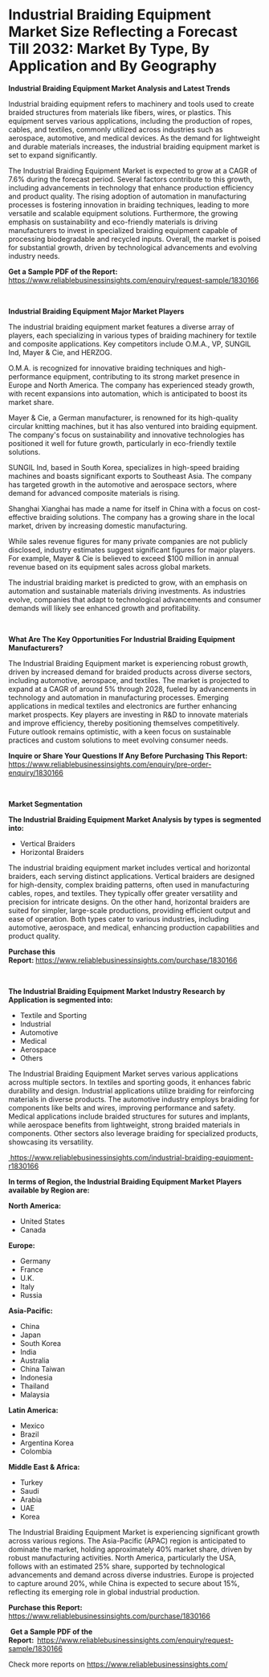 <p><h1>Industrial Braiding Equipment Market Size Reflecting a Forecast Till 2032: Market By Type, By Application and By Geography</h1></p><p><strong>Industrial Braiding Equipment Market Analysis and Latest Trends</strong></p>
<p><p>Industrial braiding equipment refers to machinery and tools used to create braided structures from materials like fibers, wires, or plastics. This equipment serves various applications, including the production of ropes, cables, and textiles, commonly utilized across industries such as aerospace, automotive, and medical devices. As the demand for lightweight and durable materials increases, the industrial braiding equipment market is set to expand significantly.</p><p>The Industrial Braiding Equipment Market is expected to grow at a CAGR of 7.6% during the forecast period. Several factors contribute to this growth, including advancements in technology that enhance production efficiency and product quality. The rising adoption of automation in manufacturing processes is fostering innovation in braiding techniques, leading to more versatile and scalable equipment solutions. Furthermore, the growing emphasis on sustainability and eco-friendly materials is driving manufacturers to invest in specialized braiding equipment capable of processing biodegradable and recycled inputs. Overall, the market is poised for substantial growth, driven by technological advancements and evolving industry needs.</p></p>
<p><strong>Get a Sample PDF of the Report:&nbsp;</strong> <a href="https://www.reliablebusinessinsights.com/enquiry/request-sample/1830166?utm_campaign=3107&utm_medium=2&utm_source=Github&utm_content=ia&utm_term=12042025&utm_id=industrial-braiding-equipment">https://www.reliablebusinessinsights.com/enquiry/request-sample/1830166</a></p>
<p>&nbsp;</p>
<p><strong>Industrial Braiding Equipment Major Market Players</strong></p>
<p><p>The industrial braiding equipment market features a diverse array of players, each specializing in various types of braiding machinery for textile and composite applications. Key competitors include O.M.A., VP, SUNGIL Ind, Mayer & Cie, and HERZOG. </p><p>O.M.A. is recognized for innovative braiding techniques and high-performance equipment, contributing to its strong market presence in Europe and North America. The company has experienced steady growth, with recent expansions into automation, which is anticipated to boost its market share.</p><p>Mayer & Cie, a German manufacturer, is renowned for its high-quality circular knitting machines, but it has also ventured into braiding equipment. The company's focus on sustainability and innovative technologies has positioned it well for future growth, particularly in eco-friendly textile solutions. </p><p>SUNGIL Ind, based in South Korea, specializes in high-speed braiding machines and boasts significant exports to Southeast Asia. The company has targeted growth in the automotive and aerospace sectors, where demand for advanced composite materials is rising.</p><p>Shanghai Xianghai has made a name for itself in China with a focus on cost-effective braiding solutions. The company has a growing share in the local market, driven by increasing domestic manufacturing.</p><p>While sales revenue figures for many private companies are not publicly disclosed, industry estimates suggest significant figures for major players. For example, Mayer & Cie is believed to exceed $100 million in annual revenue based on its equipment sales across global markets. </p><p>The industrial braiding market is predicted to grow, with an emphasis on automation and sustainable materials driving investments. As industries evolve, companies that adapt to technological advancements and consumer demands will likely see enhanced growth and profitability.</p></p>
<p>&nbsp;</p>
<p><strong>What Are The Key Opportunities For Industrial Braiding Equipment Manufacturers?</strong></p>
<p><p>The Industrial Braiding Equipment market is experiencing robust growth, driven by increased demand for braided products across diverse sectors, including automotive, aerospace, and textiles. The market is projected to expand at a CAGR of around 5% through 2028, fueled by advancements in technology and automation in manufacturing processes. Emerging applications in medical textiles and electronics are further enhancing market prospects. Key players are investing in R&D to innovate materials and improve efficiency, thereby positioning themselves competitively. Future outlook remains optimistic, with a keen focus on sustainable practices and custom solutions to meet evolving consumer needs.</p></p>
<p><strong>Inquire or Share Your Questions If Any Before Purchasing This Report:</strong> <a href="https://www.reliablebusinessinsights.com/enquiry/pre-order-enquiry/1830166?utm_campaign=3107&utm_medium=2&utm_source=Github&utm_content=ia&utm_term=12042025&utm_id=industrial-braiding-equipment">https://www.reliablebusinessinsights.com/enquiry/pre-order-enquiry/1830166</a></p>
<p>&nbsp;</p>
<p><strong>Market Segmentation</strong></p>
<p><strong>The Industrial Braiding Equipment Market Analysis by types is segmented into:</strong></p>
<p><ul><li>Vertical Braiders</li><li>Horizontal Braiders</li></ul></p>
<p><p>The industrial braiding equipment market includes vertical and horizontal braiders, each serving distinct applications. Vertical braiders are designed for high-density, complex braiding patterns, often used in manufacturing cables, ropes, and textiles. They typically offer greater versatility and precision for intricate designs. On the other hand, horizontal braiders are suited for simpler, large-scale productions, providing efficient output and ease of operation. Both types cater to various industries, including automotive, aerospace, and medical, enhancing production capabilities and product quality.</p></p>
<p><strong>Purchase this Report:&nbsp;</strong><a href="https://www.reliablebusinessinsights.com/purchase/1830166?utm_campaign=3107&utm_medium=2&utm_source=Github&utm_content=ia&utm_term=12042025&utm_id=industrial-braiding-equipment">https://www.reliablebusinessinsights.com/purchase/1830166</a></p>
<p>&nbsp;</p>
<p><strong>The Industrial Braiding Equipment Market Industry Research by Application is segmented into:</strong></p>
<p><ul><li>Textile and Sporting</li><li>Industrial</li><li>Automotive</li><li>Medical</li><li>Aerospace</li><li>Others</li></ul></p>
<p><p>The Industrial Braiding Equipment Market serves various applications across multiple sectors. In textiles and sporting goods, it enhances fabric durability and design. Industrial applications utilize braiding for reinforcing materials in diverse products. The automotive industry employs braiding for components like belts and wires, improving performance and safety. Medical applications include braided structures for sutures and implants, while aerospace benefits from lightweight, strong braided materials in components. Other sectors also leverage braiding for specialized products, showcasing its versatility.</p></p>
<p><a href="https://www.reliablebusinessinsights.com/industrial-braiding-equipment-r1830166?utm_campaign=3107&utm_medium=2&utm_source=Github&utm_content=ia&utm_term=12042025&utm_id=industrial-braiding-equipment">&nbsp;https://www.reliablebusinessinsights.com/industrial-braiding-equipment-r1830166</a></p>
<p><strong>In terms of Region, the Industrial Braiding Equipment Market Players available by Region are:</strong></p>
<p>
    <p> <strong> North America: </strong>
        <ul>
            <li>United States</li>
            <li>Canada</li>
        </ul>
        </p> 
    <p> <strong> Europe: </strong>
        <ul>
            <li>Germany</li>
            <li>France</li>
            <li>U.K.</li>
            <li>Italy</li>
            <li>Russia</li>
        </ul>
        </p> 
    <p> <strong> Asia-Pacific: </strong>
        <ul>
            <li>China</li>
            <li>Japan</li>
            <li>South Korea</li>
            <li>India</li>
            <li>Australia</li>
            <li>China Taiwan</li>
            <li>Indonesia</li>
            <li>Thailand</li>
            <li>Malaysia</li>
        </ul>
        </p> 
    <p> <strong> Latin America: </strong>
        <ul>
            <li>Mexico</li>
            <li>Brazil</li>
            <li>Argentina Korea</li>
            <li>Colombia</li>
        </ul>
        </p> 
    <p> <strong> Middle East & Africa: </strong>
        <ul>
            <li>Turkey</li>
            <li>Saudi</li>
            <li>Arabia</li>
            <li>UAE</li>
            <li>Korea</li>
        </ul>
    </p>
    </p>
<p><p>The Industrial Braiding Equipment Market is experiencing significant growth across various regions. The Asia-Pacific (APAC) region is anticipated to dominate the market, holding approximately 40% market share, driven by robust manufacturing activities. North America, particularly the USA, follows with an estimated 25% share, supported by technological advancements and demand across diverse industries. Europe is projected to capture around 20%, while China is expected to secure about 15%, reflecting its emerging role in global industrial production.</p></p>
<p><strong>Purchase this Report: </strong><a href="https://www.reliablebusinessinsights.com/purchase/1830166?utm_campaign=3107&utm_medium=2&utm_source=Github&utm_content=ia&utm_term=12042025&utm_id=industrial-braiding-equipment">https://www.reliablebusinessinsights.com/purchase/1830166</a></p>
<p>&nbsp;<strong>Get a Sample PDF of the Report:&nbsp;&nbsp;</strong><a href="https://www.reliablebusinessinsights.com/enquiry/request-sample/1830166?utm_campaign=3107&utm_medium=2&utm_source=Github&utm_content=ia&utm_term=12042025&utm_id=industrial-braiding-equipment">https://www.reliablebusinessinsights.com/enquiry/request-sample/1830166</a></p>
<p><strong></strong></p>
<p>Check more reports on <a href="https://www.reliablebusinessinsights.com/?utm_campaign=3107&utm_medium=2&utm_source=Github&utm_content=ia&utm_term=12042025&utm_id=industrial-braiding-equipment">https://www.reliablebusinessinsights.com/</a></p>